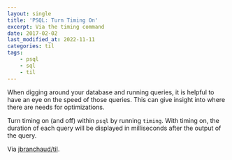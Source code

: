 ```yaml
---
layout: single
title: 'PSQL: Turn Timing On'
excerpt: Via the timing command
date: 2017-02-02
last_modified_at: 2022-11-11
categories: til
tags:
    - psql
    - sql
    - til
---
```


When digging around your database and running queries, it is helpful to
have an eye on the speed of those queries. This can give insight into
where there are needs for optimizations.

Turn timing on (and off) within `psql` by running `timing`. With timing
on, the duration of each query will be displayed in milliseconds after the
output of the query.

Via [jbranchaud/til](https://github.com/jbranchaud/til).
